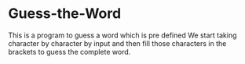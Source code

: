 # Guess-the-Word
This is a program to guess a word which is pre defined 
We start taking character by character by input and then fill those characters in the brackets to guess the complete word.
